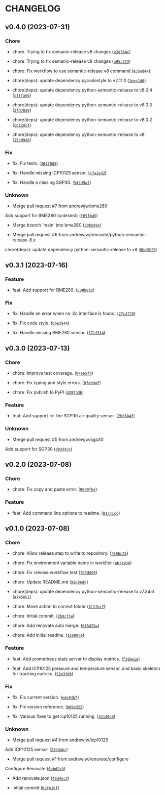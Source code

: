# CHANGELOG



## v0.4.0 (2023-07-31)

### Chore

* chore: Trying to fix semanic-release v8 changes ([`e2d364c`](https://github.com/andrewjw/breakout-garden-exporter/commit/e2d364c37e6a2bdf4cf1f761d48936bfda789bc6))

* chore: Trying to fix semanic-release v8 changes ([`a95c372`](https://github.com/andrewjw/breakout-garden-exporter/commit/a95c372b2afe121fa2ae71d5bcfa31318275183b))

* chore: Fix workflow to use semantic-release v8 command ([`e5b6d44`](https://github.com/andrewjw/breakout-garden-exporter/commit/e5b6d44b007303113ea69e9c8803aa256a6ce079))

* chore(deps): update dependency pycodestyle to v2.11.0 ([`1eec146`](https://github.com/andrewjw/breakout-garden-exporter/commit/1eec1462bc493d1f694b293ad90439deb72deccd))

* chore(deps): update dependency python-semantic-release to v8.0.4 ([`c1ffa06`](https://github.com/andrewjw/breakout-garden-exporter/commit/c1ffa06cdedff57c6c8309d50815df2225f15d4a))

* chore(deps): update dependency python-semantic-release to v8.0.3 ([`3fd7820`](https://github.com/andrewjw/breakout-garden-exporter/commit/3fd78203ce82c32700dc2cc101b7b6c1b9b219e6))

* chore(deps): update dependency python-semantic-release to v8.0.2 ([`cd12dc4`](https://github.com/andrewjw/breakout-garden-exporter/commit/cd12dc4e9e72e75a3abbebd51ceea0ac561afa85))

* chore(deps): update dependency python-semantic-release to v8 ([`15c99d6`](https://github.com/andrewjw/breakout-garden-exporter/commit/15c99d647032514a75c081d814e00fb48756febf))

### Fix

* fix: Fix tests. ([`36478d5`](https://github.com/andrewjw/breakout-garden-exporter/commit/36478d54b4f36588a8f4db79b6e6288c245490b7))

* fix: Handle missing ICP10125 sensor. ([`c7a2ed2`](https://github.com/andrewjw/breakout-garden-exporter/commit/c7a2ed28c4a7f29f92b625a3b411d96c0ff529eb))

* fix: Handle a missing SGP30. ([`543d9af`](https://github.com/andrewjw/breakout-garden-exporter/commit/543d9af4942e1fe083eeb6cbf086863573026b9a))

### Unknown

* Merge pull request #7 from andrewjw/bme280

Add support for BME280 (untested) ([`f89fb45`](https://github.com/andrewjw/breakout-garden-exporter/commit/f89fb45920f76e3803fd3bd99c59fcf26e0ff313))

* Merge branch &#39;main&#39; into bme280 ([`30b5891`](https://github.com/andrewjw/breakout-garden-exporter/commit/30b58918a8a3e0ddeb7f79e059bcf055502f998b))

* Merge pull request #6 from andrewjw/renovate/python-semantic-release-8.x

chore(deps): update dependency python-semantic-release to v8 ([`6bd02f9`](https://github.com/andrewjw/breakout-garden-exporter/commit/6bd02f9b3a414dd6ed3d4a6a31cb56bbcbe8e274))


## v0.3.1 (2023-07-16)

### Feature

* feat: Add support for BME280. ([`508b8b2`](https://github.com/andrewjw/breakout-garden-exporter/commit/508b8b269c0185e1eba0bbae2dcb076bbc6cc0f7))

### Fix

* fix: Handle an error when no i2c interface is found. ([`27c4776`](https://github.com/andrewjw/breakout-garden-exporter/commit/27c4776ca1fbe375d4000fcdd3138ac0452f9438))

* fix: Fix code style. ([`bbe3944`](https://github.com/andrewjw/breakout-garden-exporter/commit/bbe394497367f0de2254b9a602bff7552be89518))

* fix: Handle missing BME280 sensor. ([`371f314`](https://github.com/andrewjw/breakout-garden-exporter/commit/371f314d2f4e88e57778bdbf38962f2879e11cb7))


## v0.3.0 (2023-07-13)

### Chore

* chore: Improve test coverage. ([`07e65fd`](https://github.com/andrewjw/breakout-garden-exporter/commit/07e65fd1d9a32e01f6302f4d73892e19ce88030f))

* chore: Fix typing and style errors. ([`0fab9af`](https://github.com/andrewjw/breakout-garden-exporter/commit/0fab9af422f477549e3610b54c2edcbaae292fd9))

* chore: Fix publish to PyPI ([`d287b3b`](https://github.com/andrewjw/breakout-garden-exporter/commit/d287b3bdb4e7581131cdbd7b627da98301693ae6))

### Feature

* feat: Add support for the SGP30 air quality sensor. ([`2b8584f`](https://github.com/andrewjw/breakout-garden-exporter/commit/2b8584f5b2bbffbeba6e00f957c0cca8af5b1866))

### Unknown

* Merge pull request #5 from andrewjw/sgp30

Add support for SGP30 ([`d93d43c`](https://github.com/andrewjw/breakout-garden-exporter/commit/d93d43cffc9ec89aa2405e8966a0ab3a85ca87b9))


## v0.2.0 (2023-07-08)

### Chore

* chore: Fix copy and paste error. ([`9039f6e`](https://github.com/andrewjw/breakout-garden-exporter/commit/9039f6e3056e64bfbc10908a16e0a7f140d9e1fa))

### Feature

* feat: Add command line options to readme. ([`01771cd`](https://github.com/andrewjw/breakout-garden-exporter/commit/01771cd9f7f5f24c76788f02d06253ea5cdc48f9))


## v0.1.0 (2023-07-08)

### Chore

* chore: Allow release step to write to repository. ([`f086c76`](https://github.com/andrewjw/breakout-garden-exporter/commit/f086c7650492ba23f8bb6849d0258c3edb9436ba))

* chore: Fix environment variable name in workflor ([`ab3a959`](https://github.com/andrewjw/breakout-garden-exporter/commit/ab3a9599fb3e56d0bc180a425981ca48d78dde81))

* chore: Fix release workflow test ([`f87d409`](https://github.com/andrewjw/breakout-garden-exporter/commit/f87d4091edeab7c2395079c6163e36cf15e46c8f))

* chore: Update README.md ([`91d96dd`](https://github.com/andrewjw/breakout-garden-exporter/commit/91d96dda1ca669054f4a245c4edcde6ae6bad6e7))

* chore(deps): update dependency python-semantic-release to v7.34.6 ([`a745081`](https://github.com/andrewjw/breakout-garden-exporter/commit/a745081f60adb2e5f4f39eb63e78c6005113cd79))

* chore: Move action to correct folder ([`8f1fbc7`](https://github.com/andrewjw/breakout-garden-exporter/commit/8f1fbc773e5fd8cbda5daf1e1f9feafba7d58154))

* chore: Initial commit. ([`2b9c75e`](https://github.com/andrewjw/breakout-garden-exporter/commit/2b9c75e980cf7fee24ce2c9e9f8d82698148dcc7))

* chore: Add renovate auto merge. ([`0f5479a`](https://github.com/andrewjw/breakout-garden-exporter/commit/0f5479a535e12273b8fd4ea5dc40ad16a40a142e))

* chore: Add initial readme. ([`1b880de`](https://github.com/andrewjw/breakout-garden-exporter/commit/1b880de44f125f2c02c508706d4afdc16a7edcd9))

### Feature

* feat: Add prometheus stats server to display metrics. ([`f39be1e`](https://github.com/andrewjw/breakout-garden-exporter/commit/f39be1e93eb92bee53c0c3fb6d6ece3c87a4dc0a))

* feat: Add ICP10125 pressure and temperature sensor, and basic skeleton for tracking metrics. ([`52e3fd0`](https://github.com/andrewjw/breakout-garden-exporter/commit/52e3fd060a27c46338a6138cdad23086701d09f6))

### Fix

* fix: Fix current version. ([`ede84b7`](https://github.com/andrewjw/breakout-garden-exporter/commit/ede84b7112cd8a9db3a8c3315ee17fc432d69ab1))

* fix: Fix version reference. ([`b69bd22`](https://github.com/andrewjw/breakout-garden-exporter/commit/b69bd226d1575c347a9e728dffb622bb7951bbd7))

* fix: Various fixes to get icp10125 running. ([`34149a5`](https://github.com/andrewjw/breakout-garden-exporter/commit/34149a5b6e0c72701787c6e27d5f250ef7a94271))

### Unknown

* Merge pull request #4 from andrewjw/icp10125

Add ICP10125 sensor ([`23ddabc`](https://github.com/andrewjw/breakout-garden-exporter/commit/23ddabc7f267b28d2f8ae91eb292c7801099cc2f))

* Merge pull request #1 from andrewjw/renovate/configure

Configure Renovate ([`6ebd2c9`](https://github.com/andrewjw/breakout-garden-exporter/commit/6ebd2c9da1115e31a0ced1a39a059f59e45e2914))

* Add renovate.json ([`49d4ec4`](https://github.com/andrewjw/breakout-garden-exporter/commit/49d4ec419f62a66dbbbf01d853aac9cf9a237d44))

* Initial commit ([`b2fe18f`](https://github.com/andrewjw/breakout-garden-exporter/commit/b2fe18fea74721992e1dc9147147f830d3d3bd7d))
